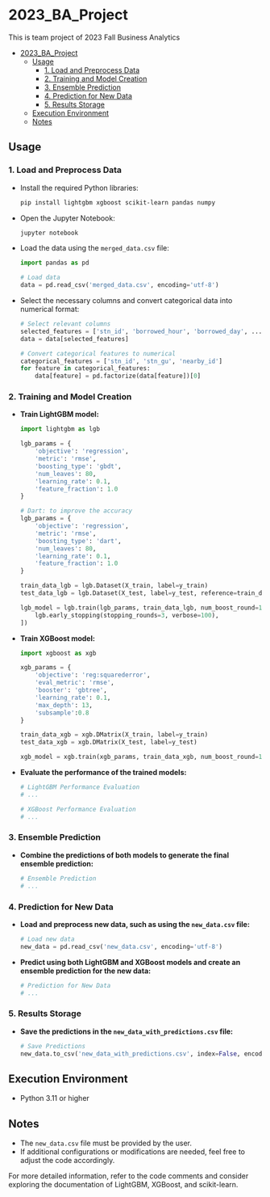 # 2023_BA_Project

This is team project of 2023 Fall Business Analytics

- [2023_BA_Project](#2023_ba_project)
  - [Usage](#usage)
    - [1. Load and Preprocess Data](#1-load-and-preprocess-data)
    - [2. Training and Model Creation](#2-training-and-model-creation)
    - [3. Ensemble Prediction](#3-ensemble-prediction)
    - [4. Prediction for New Data](#4-prediction-for-new-data)
    - [5. Results Storage](#5-results-storage)
  - [Execution Environment](#execution-environment)
  - [Notes](#notes)

## Usage

### 1. Load and Preprocess Data

- Install the required Python libraries:

  ```bash
  pip install lightgbm xgboost scikit-learn pandas numpy
  ```

- Open the Jupyter Notebook:

  ```bash
  jupyter notebook
  ```

- Load the data using the `merged_data.csv` file:

  ```python
  import pandas as pd

  # Load data
  data = pd.read_csv('merged_data.csv', encoding='utf-8')
  ```

- Select the necessary columns and convert categorical data into numerical format:

  ```python
  # Select relevant columns
  selected_features = ['stn_id', 'borrowed_hour', 'borrowed_day', ...]
  data = data[selected_features]

  # Convert categorical features to numerical
  categorical_features = ['stn_id', 'stn_gu', 'nearby_id']
  for feature in categorical_features:
      data[feature] = pd.factorize(data[feature])[0]
  ```

### 2. Training and Model Creation

- **Train LightGBM model:**

  ```python
  import lightgbm as lgb

  lgb_params = {
      'objective': 'regression',
      'metric': 'rmse',
      'boosting_type': 'gbdt',
      'num_leaves': 80,
      'learning_rate': 0.1,
      'feature_fraction': 1.0
  }

  # Dart: to improve the accuracy
  lgb_params = {
      'objective': 'regression',
      'metric': 'rmse',
      'boosting_type': 'dart',
      'num_leaves': 80,
      'learning_rate': 0.1,
      'feature_fraction': 1.0
  }

  train_data_lgb = lgb.Dataset(X_train, label=y_train)
  test_data_lgb = lgb.Dataset(X_test, label=y_test, reference=train_data_lgb)

  lgb_model = lgb.train(lgb_params, train_data_lgb, num_boost_round=100000, valid_sets=[test_data_lgb, train_data_lgb], callbacks=[
      lgb.early_stopping(stopping_rounds=3, verbose=100),
  ])
  ```

- **Train XGBoost model:**

  ```python
  import xgboost as xgb

  xgb_params = {
      'objective': 'reg:squarederror',
      'eval_metric': 'rmse',
      'booster': 'gbtree',
      'learning_rate': 0.1,
      'max_depth': 13,
      'subsample':0.8
  }

  train_data_xgb = xgb.DMatrix(X_train, label=y_train)
  test_data_xgb = xgb.DMatrix(X_test, label=y_test)

  xgb_model = xgb.train(xgb_params, train_data_xgb, num_boost_round=100000, evals=[(test_data_xgb, 'eval')], early_stopping_rounds=3, verbose_eval=100)
  ```

- **Evaluate the performance of the trained models:**

  ```python
  # LightGBM Performance Evaluation
  # ...

  # XGBoost Performance Evaluation
  # ...
  ```

### 3. Ensemble Prediction

- **Combine the predictions of both models to generate the final ensemble prediction:**

  ```python
  # Ensemble Prediction
  # ...
  ```

### 4. Prediction for New Data

- **Load and preprocess new data, such as using the `new_data.csv` file:**

  ```python
  # Load new data
  new_data = pd.read_csv('new_data.csv', encoding='utf-8')
  ```

- **Predict using both LightGBM and XGBoost models and create an ensemble prediction for the new data:**

  ```python
  # Prediction for New Data
  # ...
  ```

### 5. Results Storage

- **Save the predictions in the `new_data_with_predictions.csv` file:**

  ```python
  # Save Predictions
  new_data.to_csv('new_data_with_predictions.csv', index=False, encoding='utf-8')
  ```

## Execution Environment

- Python 3.11 or higher

## Notes

- The `new_data.csv` file must be provided by the user.
- If additional configurations or modifications are needed, feel free to adjust the code accordingly.

For more detailed information, refer to the code comments and consider exploring the documentation of LightGBM, XGBoost, and scikit-learn.
